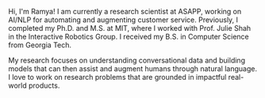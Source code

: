 Hi, I'm Ramya! I am currently a research scientist at ASAPP, working on AI/NLP for automating and augmenting customer service. Previously, I completed my Ph.D. and M.S. at MIT, where I worked with Prof. Julie Shah in the Interactive Robotics Group. I received my B.S. in Computer Science from Georgia Tech.

My research focuses on understanding conversational data and building models that can then assist and augment humans through natural language. I love to work on research problems that are grounded in impactful real-world products.